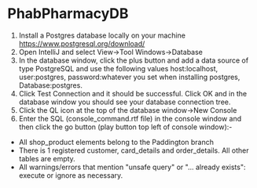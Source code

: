 # PhabPharmacyDB

1. Install a Postgres database locally on your machine https://www.postgresql.org/download/
2. Open IntelliJ and select View->Tool Windows->Database
3. In the database window, click the plus button and add a data source of type PostgreSQL and use the
following values host:localhost, user:postgres, password:whatever you set when installing postgres,
Database:postgres.
4. Click Test Connection and it should be successful. Click OK and in the database window you should see your
database connection tree.
5. Click the QL icon at the top of the database window->New Console
6. Enter the SQL (console_command.rtf file) in the console window and then click the go button (play button top left of console window):-
* All shop_product elements belong to the Paddington branch
* There is 1 registered customer, card_details and order_details. All other tables are empty.
* All warnings/errors that mention "unsafe query" or "... already exists": execute or ignore as necessary.
